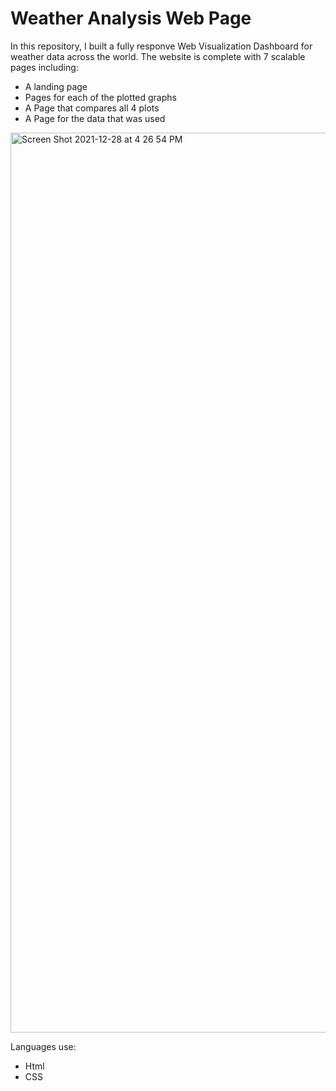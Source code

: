 # Weather Analysis Web Page

In this repository, I built a fully responve Web Visualization Dashboard for weather data across the world. The website is complete with 7 scalable pages including:

- A landing page
- Pages for each of the plotted graphs
- A Page that compares all 4 plots
- A Page for the data that was used

<img width="1440" alt="Screen Shot 2021-12-28 at 4 26 54 PM" src="https://user-images.githubusercontent.com/77027814/147608280-130ff40b-b032-47e7-ae8a-9c76d10cfe37.png">

Languages use:
 - Html
 - CSS
